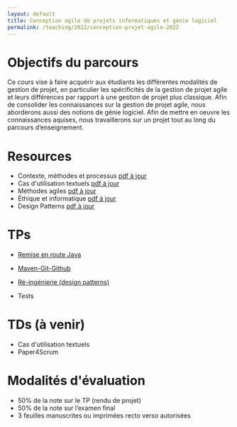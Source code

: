 ```yaml
---
layout: default
title: Conception agile de projets informatiques et génie logiciel
permalink: /teaching/2022/conception-projet-agile-2022
---
```

# Objectifs du parcours
Ce cours vise à faire acquérir aux étudiants les différentes modalités de gestion de projet, en particulier les spécificités de la gestion de projet agile et leurs différences par rapport à une gestion de projet plus classique. Afin de consolider les connaissances sur la gestion de projet agile, nous aborderons aussi des notions de génie logiciel. Afin de mettre en oeuvre les connaissances aquises, nous travaillerons sur un projet tout au long du parcours d’enseignement.

# Resources
  * Contexte, méthodes et processus [pdf à jour](https://docs.google.com/presentation/d/1q1KOAoI7w_2FLOFsVd4_WO32Nu2NZYycJbULESf1I_w/export/pdf)
  * Cas d'utilisation textuels [pdf à jour](https://docs.google.com/presentation/d/1i90IGwH3wGxR71R70ykkh3U7DA-ZHAf9k_-4mnamrF4/export/pdf)
  * Méthodes agiles [pdf à jour](https://docs.google.com/presentation/d/18oT4Zuw6Icf-0INN4Yx3YJF0GihQULUxJY_A1OW5p_I/export/pdf)
  * Éthique et informatique [pdf à jour](https://docs.google.com/presentation/d/16UpZfQe-JKgQXKCBaUKG-Qn03WVmt1VUkLCF_4IkEYg/export/pdf)
  * Design Patterns [pdf à jour](https://docs.google.com/presentation/d/1cd2JJLeJc8KtFiE6Kc8fTFTXl5tVGWtGmE0_fpzxqPI/export/pdf)

# TPs
* [Remise en route Java](https://valentin.lachand.net/teaching/2022/conception-projet-agile-2022-tp-1)
* [Maven-Git-Github](https://valentin.lachand.net/teaching/2022/conception-projet-agile-2022-tp-2)

* [Ré-ingénierie (design patterns)](https://valentin.lachand.net/teaching/2022/conception-projet-agile-2022-tp-3)
* Tests

# TDs (à venir)
* Cas d'utilisation textuels
* Paper4Scrum

# Modalités d'évaluation
- 50% de la note sur le TP (rendu de projet)
- 50% de la note sur l’examen final
- 3 feuilles manuscrites ou imprimées recto verso autorisées
